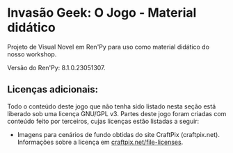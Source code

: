 # Invasão Geek: O Jogo - Material didático

Projeto de Visual Novel em Ren'Py para uso como material didático do nosso workshop.

Versão do Ren'Py: 8.1.0.23051307.

## Licenças adicionais:

Todo o conteúdo deste jogo que não tenha sido listado nesta seção está liberado sob uma licença GNU/GPL v3. Partes deste jogo foram criadas com conteúdo feito por terceiros, cujas licenças estão listadas a seguir:

- Imagens para cenários de fundo obtidas do site CraftPix (craftpix.net). Informações sobre a licença em [craftpix.net/file-licenses](https://craftpix.net/file-licenses/).